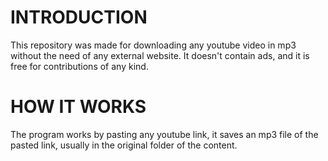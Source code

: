 # INTRODUCTION

This repository was made for  downloading any youtube video in mp3 without the need of any external website.
It doesn't contain ads, and it is free for contributions of any kind.

# HOW IT WORKS

The program works by pasting any youtube link, it saves an mp3 file of the pasted link, usually in the original folder of the content.